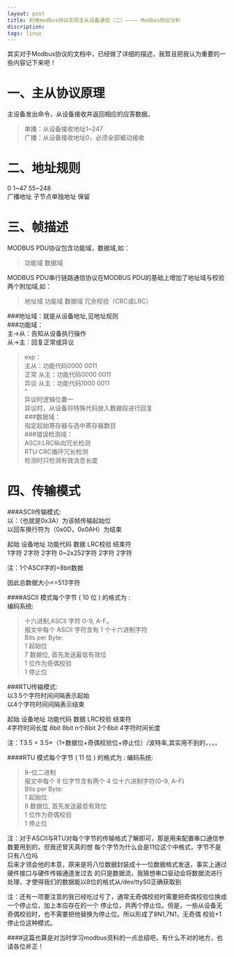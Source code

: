 ```yaml
---
layout: post
title: 利用modbus协议实现主从设备通信（二）———— Modbus协议分析
discription: 
tags: linux
---
```

  其实对于Modbus协议的文档中，已经做了详细的描述，我暂且把我认为重要的一些内容记下来吧！  

 一、主从协议原理
=====
  主设备发出命令，从设备接收并返回相应的应答数据。  
>  单播：从设备接收地址1~247  
>  广播：从设备接收地址0，必须全部被动接收  

 二、地址规则
=====
  0          1~47       55~248  
广播地址 子节点单独地址  保留  

 三、帧描述
=====
  MODBUS PDU协议包含功能域，数据域,如：  
> 功能域 数据域  

  MODBUS PDU串行链路通信协议在MODBUS PDU的基础上增加了地址域与校验两个附加域,如：  
> 地址域 功能域 数据域 冗余校验（CRC或LRC）  

###地址域：就是从设备地址,见地址规则  
###功能域：  
  主->从：告知从设备执行操作  
  从->主：回复正常或异议  
> exp：  
>   主从：功能代码0000 0011  
>   正常 从主：功能代码0000 0011  
>   异议 从主：功能代码1000 0011  
                       ^  
                异议时逻辑位置一  
  异议时，从设备将特殊代码放入数据段进行回复  
###数据域：  
  指定起始寄存器与选中寄存器数目  
###错误检测域：  
  ASCII:LRC纵向冗长检测  
  RTU:CRC循环冗长检测  
  检测时只检测有效消息长度  

四、传输模式
=====
###ASCII传输模式:  
  以：（也就是0x3A）为该帧传输起始位  
  以回车换行符为（0x0D，0x0AH）为结束  

  起始  设备地址 功能代码   数据        LRC校验 结束符   
  1字符  2字符   2字符    0~2x252字符    2字符  2字符  

  注：1个ASCII字的=8bit数据  

  因此总数据大小<=513字符  

####ASCII 模式每个字节 ( 10 位 ) 的格式为 :  
 编码系统:  
> 十六进制,ASCII 字符 0-9, A-F。  
> 报文中每个 ASCII 字符含有 1 个十六进制字符  
 Bits per Byte:  
> 1 起始位  
> 7 数据位, 首先发送最低有效位  
> 1 位作为奇偶校验  
> 1 停止位  

###RTU传输模式:  
  以3.5个字符时间间隔表示起始  
  以4个字符时间间隔表示结束  

  起始          设备地址 功能代码   数据     LRC校验     结束符  
  4字符时间长度   8bit    8bit      n个8bit   2个8bit 4字符时间长度   
    
  注：T3.5 = 3.5×（1+数据位+奇偶校验位+停止位）/波特率,其实用不到的，，，，  
 
####RTU 模式每个字节 ( 11 位 ) 的格式为 :
  编码系统:  
>  8–位二进制  
> 报文中每个 8 位字节含有两个 4 位十六进制字符(0–9, A–F)  
  Bits per Byte:  
>  1 起始位  
>  8 数据位, 首先发送最低有效位  
>  1 位作为奇偶校验  
>  1 停止位  

  注：对于ASCII与RTU对每个字节的传输格式了解即可，那是用来配置串口通信参数要用到的，但我还曾天真的想
  每个字节为什么会是11位这个中格式，字节不是只有八位吗  
  后来才领会他的本意，原来是将八位数据封装成十一位数据格式发送，事实上通过硬件接口与硬件传输通道发过去
  的只是数据流，我猜想串口驱动会将数据流进行处理，才使得我们的数据能以8位的格式从/dev/ttyS0正确获取到  

  注：还有一项要注意的我已经吃过亏了，通常无奇偶校验时需要把奇偶校验位换成一个停止位，加上本应存在的一个
  停止位，共两个停止位。但是，一些从设备无奇偶校验时，也不需要把他替换为停止位。所以形成了8N1,7N1，无奇偶
  校验+1停止位这种模式。

####这篇也算是对当时学习modbus资料的一点总结吧，有什么不对的地方，也请各位斧正！
